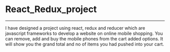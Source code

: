 # React_Redux_project

--------------------------------
I have designed a project using react, redux and reducer which are javascript frameworks to develop a website on online mobile shopping. 
You can remove, add and buy the mobile phones from the cart added options.
It will show you the grand total and no of items you had pushed into your cart. 

